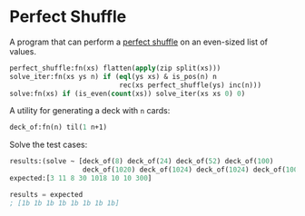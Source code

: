 # Perfect Shuffle

A program that can perform a [perfect shuffle](http://rosettacode.org/wiki/Perfect_shuffle) on an even-sized list of values.

```lisp
perfect_shuffle:fn(xs) flatten(apply(zip split(xs)))
solve_iter:fn(xs ys n) if (eql(ys xs) & is_pos(n) n
                           rec(xs perfect_shuffle(ys) inc(n)))
solve:fn(xs) if (is_even(count(xs)) solve_iter(xs xs 0) 0)
```

A utility for generating a deck with `n` cards:

```lisp
deck_of:fn(n) til(1 n+1)
```

Solve the test cases:

```lisp
results:(solve ~ [deck_of(8) deck_of(24) deck_of(52) deck_of(100)
                  deck_of(1020) deck_of(1024) deck_of(1024) deck_of(10000)])
expected:[3 11 8 30 1018 10 10 300]

results = expected
; [1b 1b 1b 1b 1b 1b 1b 1b]
```